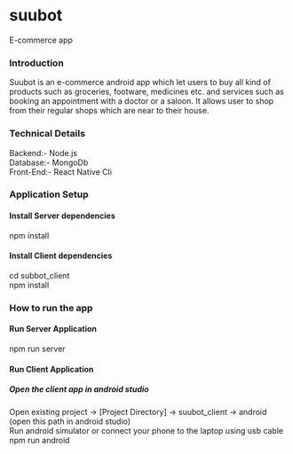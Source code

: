 # suubot
E-commerce app
### Introduction
Suubot is an e-commerce android app which let users to buy all kind of products such as groceries, footware, medicines etc. and services such as booking an appointment with a doctor or a saloon.
It allows user to shop from their regular shops which are near to their house.

### Technical Details
Backend:- Node.js <br/>
Database:- MongoDb <br/>
Front-End:- React Native Cli

### Application Setup
#### Install Server dependencies
npm install

#### Install Client dependencies
cd subbot_client <br/>
npm install

### How to run the app
#### Run Server Application
npm run server

#### Run Client Application
##### Open the client app in android studio
Open existing project -> [Project Directory] -> suubot_client -> android (open this path in android studio) <br/>
Run android simulator or connect your phone to the laptop using usb cable <br/>
npm run android
